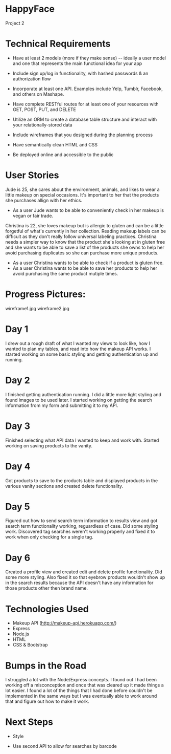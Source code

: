 # HappyFace
Project 2

# Technical Requirements

* Have at least 2 models (more if they make sense) -- ideally a user model and one that represents the main functional idea for your app

* Include sign up/log in functionality, with hashed passwords & an authorization flow

* Incorporate at least one API. Examples include Yelp, Tumblr, Facebook, and others on Mashape.

* Have complete RESTful routes for at least one of your resources with GET, POST, PUT, and DELETE

* Utilize an ORM to create a database table structure and interact with your relationally-stored data

* Include wireframes that you designed during the planning process

* Have semantically clean HTML and CSS

* Be deployed online and accessible to the public

# User Stories
Jude is 25, she cares about the environment, animals, and likes to wear a little makeup on special occasions. It's important to her that the products she purchases allign with her ethics.
  * As a user Jude wants to be able to conveniently check in her makeup is vegan or fair trade.

Christina is 22, she loves makeup but is allergic to gluten and can be a little forgetful of what's currently in her collection. Reading makeup labels can be difficult as they don't really follow universal labeling practices. Christina needs a simpler way to know that the product she's looking at in gluten free and she wants to be able to save a list of the products she owns to help her avoid purchasing duplicates so she can purchase more unique products.
  * As a user Christina wants to be able to check if a product is gluten free.
  * As a user Christina wants to be able to save her products to help her avoid purchasing the same product mutiple times.

# Progress Pictures:
 wireframe1.jpg
 wireframe2.jpg

# Day 1
I drew out a rough draft of what I wanted my views to look like, how I wanted to plan my tables, and read into how the makeup API works. I started working on some basic styling and getting authentication up and running.

# Day 2
I finished getting authentication running. I did a little more light styling and found images to be used later. I started working on getting the search information from my form and submitting it to my API.

# Day 3
Finished selecting what API data I wanted to keep and work with. Started working on saving products to the vanity.

# Day 4
Got products to save to the products table and displayed products in the various vanity sections and created delete functionality.

# Day 5
Figured out how to send search term information to results view and got search term functionality working, reguardless of case. Did some styling work. Discovered tag searches weren't working properly and fixed it to work when only checking for a single tag.

# Day 6
Created a profile view and created edit and delete profile functionality. Did some more styling. Also fixed it so that eyebrow products wouldn't show up in the search results because the API doesn't have any information for those products other then brand name.

# Technologies Used

* Makeup API (http://makeup-api.herokuapp.com/)
* Express
* Node.js
* HTML
* CSS & Bootstrap

# Bumps in the Road

I struggled a lot with the Node/Express concepts. I found out I had been working off a misconception and once that was cleared up it made things a lot easier. I found a lot of the things that I had done before couldn't be implemented in the same ways but I was eventually able to work around that and figure out how to make it work.

# Next Steps

* Style

* Use second API to allow for searches by barcode
